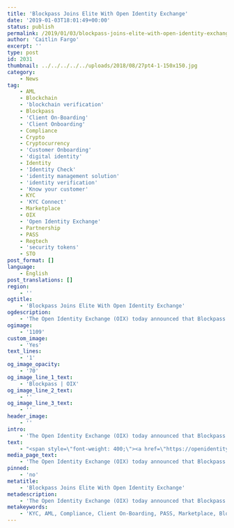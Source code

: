 ```yaml
---
title: 'Blockpass Joins Elite With Open Identity Exchange'
date: '2019-01-03T18:01:49+00:00'
status: publish
permalink: /2019/01/03/blockpass-joins-elite-with-open-identity-exchange
author: 'Caitlin Fargo'
excerpt: ''
type: post
id: 2031
thumbnail: ../../../../../uploads/2018/08/27pt4-1-150x150.jpg
category:
    - News
tag:
    - AML
    - Blockchain
    - 'blockchain verification'
    - Blockpass
    - 'Client On-Boarding'
    - 'Client Onboarding'
    - Compliance
    - Crypto
    - Cryptocurrency
    - 'Customer Onboarding'
    - 'digital identity'
    - Identity
    - 'Identity Check'
    - 'identity management solution'
    - 'identity verification'
    - 'Know your customer'
    - KYC
    - 'KYC Connect'
    - Marketplace
    - OIX
    - 'Open Identity Exchange'
    - Partnership
    - PASS
    - Regtech
    - 'security tokens'
    - STO
post_format: []
language:
    - English
post_translations: []
region:
    - ''
ogtitle:
    - 'Blockpass Joins Elite With Open Identity Exchange'
ogdescription:
    - 'The Open Identity Exchange (OIX) today announced that Blockpass IDN Limited has joined the ranks of its membership.'
ogimage:
    - '1109'
custom_image:
    - 'Yes'
text_lines:
    - '1'
og_image_opacity:
    - '70'
og_image_line_1_text:
    - 'Blockpass | OIX'
og_image_line_2_text:
    - ''
og_image_line_3_text:
    - ''
header_image:
    - ''
intro:
    - 'The Open Identity Exchange (OIX) today announced that Blockpass IDN Limited has joined the ranks of its membership.'
text:
    - "<span style=\"font-weight: 400;\"><a href=\"https://openidentityexchange.org/\">OIX</a> is a non-profit, technology agnostic, collaborative cross sector membership organisation with the purpose of accelerating the adoption of digital identity services based on open standards. Digital identity verification service Blockpass is a perfect fit with OIX, as the business works towards its ultimate goal of the global realization of identity for the Internet of Everything. </span>\r\n\r\n<span style=\"font-weight: 400;\">OIX runs multiple projects with industry leaders from competing sectors to find solutions to problems relating to identity, while supporting dialogue among its members with events and introductions. </span>\r\n\r\n<span style=\"font-weight: 400;\">“Joining OIX is a great step for Blockpass, and we continue to build strategic alliances and partnerships within the digital identity space,” said <a href=\"https://www.linkedin.com/in/adamvaziri/\">Adam Vazir</a>i. “The exchange gives us the opportunity to grow, and meet other business in different sectors and industries that have the same devotion to digital identity that we do”. </span>\r\n\r\n<span style=\"font-weight: 400;\">“The Open Identity Exchange are delighted to welcome Blockpass to our growing list of members. Their goal of realising an identity for the Internet of Everything will be of interest to our existing members and the wider identity market,” said Don Thibeau, Chairman of the Open Identity Exchange.</span>\r\n\r\n<span style=\"font-weight: 400;\">Blockpass has continued to go from strength to strength in recent months, inaugurating the <a href=\"https://identity-lab.blockpass.org/\">Blockpass Identity Lab</a> in partnership with Edinburgh Napier University in September, while continuing to develop its digital identity protocol with continuous releases and updates. The Blockpass App is available from the App Store and Google Play. </span>"
media_page_text:
    - 'The Open Identity Exchange (OIX) today announced that Blockpass IDN Limited has joined the ranks of its membership.'
pinned:
    - 'no'
metatitle:
    - 'Blockpass Joins Elite With Open Identity Exchange'
metadescription:
    - 'The Open Identity Exchange (OIX) today announced that Blockpass IDN Limited has joined the ranks of its membership.'
metakeywords:
    - 'KYC, AML, Compliance, Client On-Boarding, PASS, Marketplace, Blockpass, Identity, Identity Verification, Customer Onboarding, Digital identity, identity management solution, Identity Verification, Know your customer, regtech, security tokens, sto, blockchain verification, partnership, identity check, client onboarding, cryptocurrency, blockchain, crypto, KYC Connect, OIX, Open Identity Exchange'
---
```

<!DOCTYPE html PUBLIC "-//W3C//DTD HTML 4.0 Transitional//EN" "http://www.w3.org/TR/REC-html40/loose.dtd">
<?xml encoding="UTF-8">
